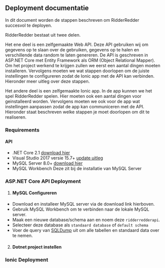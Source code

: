 ## Deployment documentatie
In dit document worden de stappen beschreven om RidderRedder succesvol te deployen.

RidderRedder bestaat uit twee delen. 

Het ene deel is een zelfgemaakte Web API. Deze API gebruiken wij om gegevens op te slaan over de gebruiken, gegevens op te halen en verschillende data random te laten genereren. De API is geschreven in ASP.NET Core met Entity Framework als ORM (Object Relational Mapper). Om het project werkend te krijgen zullen we eerst een aantal dingen moeten installeren. Vervolgens moeten we wat stappen doorlopen om de juiste instellingen te configureren zodat de Ionic app met de API kan verbinden. Hieronder meer uitleg over deze stappen.

Het andere deel is een zelfgemaakte Ionic app. In de app kunnen we het spel RidderRedder spelen. Hier moeten ook een aantal dingen voor geinstalleerd worden. Vervolgens moeten we ook voor de app wat instellingen aanpassen zodat de app kan communiceren met de API. Hieronder staat beschreven welke stappen je moet doorlopen om dit te realiseren.

### Requirements
#### API
* .NET Core 2.1                     [download hier](https://dotnet.microsoft.com/download/dotnet-core/2.1)
* Visual Studio 2017 versie 15.7+   [update uitleg](https://docs.microsoft.com/en-us/visualstudio/install/update-visual-studio?view=vs-2017)
* MySQL Server 8.0+                 [download hier](https://dev.mysql.com/downloads/mysql/)
* MySQL Workbench                   Deze zit bij de installatie van MySQL Server

### ASP.NET Core API Deployment
1. #### MySQL Configureren
  * Download en installeer MySQL server via de download link hierboven.
  * Gebruik MySQL Workbench om te verbinden naar de lokale MySQL server.
  * Maak een nieuwe database/schema aan en noem deze ``ridderredderapi``.
  * Selecteer deze database als ``standaard database`` of ``default schema``
  * Voer de query van [SQLDump](https://github.com/AP-Elektronica-ICT/CA1819-RidderRedder/blob/master/doc/SQLDump.sql) uit om alle tabellen en standaard data over te nemen.
2. #### Dotnet project instellen

### Ionic Deployment


